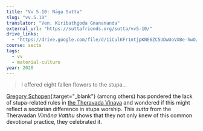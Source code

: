 ```yaml
---
title: "Vv 5.10: Nāga Sutta"
slug: "vv.5.10"
translator: "Ven. Kiribathgoda Gnanananda"
external_url: "https://suttafriends.org/sutta/vv5-10/"
drive_links:
  - "https://drive.google.com/file/d/1iCulKFr1ntjpKNE6ZC5UDwUoVXBe-hwO/view?usp=drivesdk"
course: sects
tags:
  - vv
  - material-culture
year: 2020
---
```


> I offered eight fallen flowers to the stupa...

[Gregory Schopen](https://www.degruyter.com/document/doi/10.1515/9780824851224-008/pdf){:target="_blank"} (among others) has pondered the lack of stupa-related rules in [the Theravada Vinaya](/tags/vinaya-pitaka) and wondered if this might reflect a sectarian difference in stupa worship.
This *sutta* from the Theravadan *Vimāna Vatthu* shows that they not only knew of this common devotional practice, they celebrated it.
